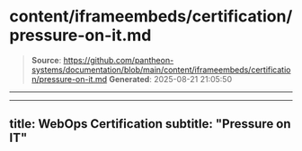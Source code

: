 # content/iframeembeds/certification/pressure-on-it.md

> **Source**: https://github.com/pantheon-systems/documentation/blob/main/content/iframeembeds/certification/pressure-on-it.md
> **Generated**: 2025-08-21 21:05:50

---

---
title: WebOps Certification
subtitle: "Pressure on IT"
---

<Partial file="certification-guide/pressure-on-it.md" />
